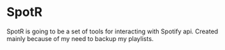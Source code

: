 # SpotR
SpotR is going to be a set of tools for interacting with Spotify api. Created mainly because of my need to backup my playlists.
